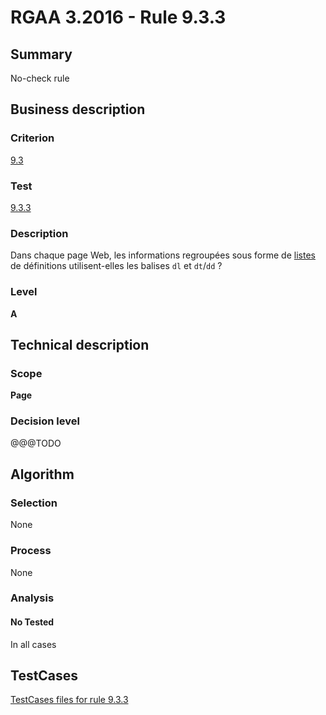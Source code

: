 # RGAA 3.2016 - Rule 9.3.3

## Summary
No-check rule


## Business description

### Criterion
[9.3](http://references.modernisation.gouv.fr/rgaa-accessibilite/criteres.html#crit-9-3)

### Test
[9.3.3](http://references.modernisation.gouv.fr/rgaa-accessibilite/criteres.html#test-9-3-3)

### Description
<div lang="fr">Dans chaque page Web, les informations regroup&#xE9;es sous forme de <a href="http://references.modernisation.gouv.fr/rgaa-accessibilite/glossaire.html#listes">listes</a> de d&#xE9;finitions utilisent-elles les balises <code lang="en">dl</code> et <code lang="en">dt</code>/<code lang="en">dd</code>&nbsp;?</div>

### Level
**A**


## Technical description

### Scope
**Page**

### Decision level
@@@TODO


## Algorithm

### Selection
None

### Process
None

### Analysis

#### No Tested
In all cases


##  TestCases

[TestCases files for rule 9.3.3](https://github.com/Asqatasun/Asqatasun/tree/RGAA_3.2016/rules/rules-rgaa3.2016/src/test/resources/testcases/rgaa32016/Rgaa32016Rule090303/)


